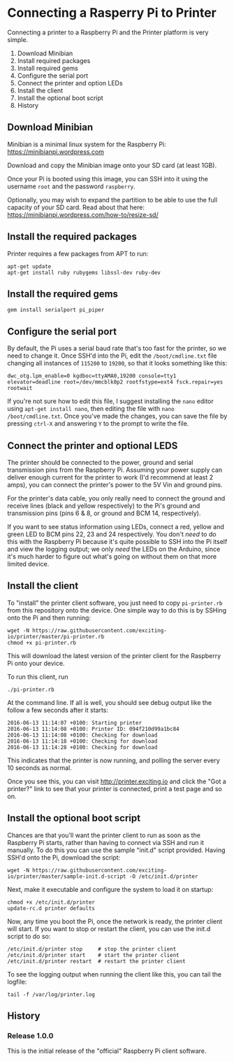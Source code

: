 # Connecting a Rasperry Pi to Printer

Connecting a printer to a Raspberry Pi and the Printer platform is very simple.

1. Download Minibian
3. Install required packages
4. Install required gems
2. Configure the serial port
5. Connect the printer and option LEDs
6. Install the client
7. Install the optional boot script
8. History


## Download Minibian

Minibian is a minimal linux system for the Raspberry Pi: https://minibianpi.wordpress.com

Download and copy the Minibian image onto your SD card (at least 1GB).

Once your Pi is booted using this image, you can SSH into it using the username
`root` and the password `raspberry`.

Optionally, you may wish to expand the partition to be able to use the full
capacity of your SD card. Read about that here: https://minibianpi.wordpress.com/how-to/resize-sd/


## Install the required packages

Printer requires a few packages from APT to run:

    apt-get update
    apt-get install ruby rubygems libssl-dev ruby-dev


## Install the required gems

    gem install serialport pi_piper


## Configure the serial port

By default, the Pi uses a serial baud rate that's too fast for the printer, so
we need to change it. Once SSH'd into the Pi, edit the `/boot/cmdline.txt` file
changing all instances of `115200` to `19200`, so that it looks something like
this:

    dwc_otg.lpm_enable=0 kgdboc=ttyAMA0,19200 console=tty1 elevator=deadline root=/dev/mmcblk0p2 rootfstype=ext4 fsck.repair=yes rootwait

If you're not sure how to edit this file, I suggest installing the `nano` editor
using `apt-get install nano`, then editing the file with `nano /boot/cmdline.txt`. Once you've made the changes, you can save the file by
pressing `ctrl-X` and answering `Y` to the prompt to write the file.


## Connect the printer and optional LEDS

The printer should be connected to the power, ground and serial transmission
pins from the Raspberry Pi. Assuming your power supply can deliver enough
current for the printer to work (I'd recommend at least 2 amps), you can connect
the printer's power to the 5V Vin and ground pins.

For the printer's data cable, you only really need to connect the ground and
receive lines (black and yellow respectively) to the Pi's ground and transmission pins (pins 6 & 8, or ground and BCM 14, respectively).

If you want to see status information using LEDs, connect a red, yellow and
green LED to BCM pins 22, 23 and 24 respectively. You don't _need_ to do this
with the Raspberry Pi because it's quite possible to SSH into the Pi itself and
view the logging output; we only *need* the LEDs on the Arduino, since it's much
harder to figure out what's going on without them on that more limited device.


## Install the client

To "install" the printer client software, you just need to copy `pi-printer.rb`
from this repository onto the device. One simple way to do this is by SSHing
onto the Pi and then running:

    wget -N https://raw.githubusercontent.com/exciting-io/printer/master/pi-printer.rb
    chmod +x pi-printer.rb

This will download the latest version of the printer client for the Raspberry Pi
onto your device.

To run this client, run

    ./pi-printer.rb

At the command line. If all is well, you should see debug output like the follow
a few seconds after it starts:

    2016-06-13 11:14:07 +0100: Starting printer
    2016-06-13 11:14:08 +0100: Printer ID: 094f210d99a1bc84
    2016-06-13 11:14:08 +0100: Checking for download
    2016-06-13 11:14:18 +0100: Checking for download
    2016-06-13 11:14:28 +0100: Checking for download

This indicates that the printer is now running, and polling the server every
10 seconds as normal.

Once you see this, you can visit http://printer.exciting.io and click the "Got
a printer?" link to see that your printer is connected, print a test page and
so on.


## Install the optional boot script

Chances are that you'll want the printer client to run as soon as the Raspberry
Pi starts, rather than having to connect via SSH and run it manually. To do this
you can use the sample "init.d" script provided. Having SSH'd onto the Pi,
download the script:

    wget -N https://raw.githubusercontent.com/exciting-io/printer/master/sample-init.d-script -O /etc/init.d/printer

Next, make it executable and configure the system to load it on startup:

    chmod +x /etc/init.d/printer
    update-rc.d printer defaults

Now, any time you boot the Pi, once the network is ready, the printer client
will start. If you want to stop or restart the client, you can use the init.d
script to do so:

    /etc/init.d/printer stop     # stop the printer client
    /etc/init.d/printer start    # start the printer client
    /etc/init.d/printer restart  # restart the printer client

To see the logging output when running the client like this, you can tail the
logfile:

    tail -f /var/log/printer.log


## History

### Release 1.0.0

This is the initial release of the "official" Raspberry Pi client software.
